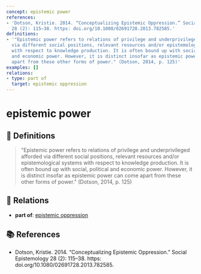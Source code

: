 ```yaml
---
concept: epistemic power
references:
- 'Dotson, Kristie. 2014. “Conceptualizing Epistemic Oppression.” Social Epistemology
  28 (2): 115–38. https: doi.org/10.1080/02691728.2013.782585.'
definitions:
- '"Epistemic power refers to relations of privilege and underprivileged afforded
  via different social positions, relevant resources and/or epistemological systems
  with respect to knowledge production. It is often bound up with social, political
  and economic power. However, it is distinct insofar as epistemic power can come
  apart from these other forms of power." (Dotson, 2014, p. 125)'
examples: []
relations:
- type: part of
  target: epistemic oppression
---
```


# epistemic power

## 📖 Definitions

> "Epistemic power refers to relations of privilege and underprivileged afforded via different social positions, relevant resources and/or epistemological systems with respect to knowledge production. It is often bound up with social, political and economic power. However, it is distinct insofar as epistemic power can come apart from these other forms of power." (Dotson, 2014, p. 125)

## 🔗 Relations

- **part of**: [epistemic oppression](./epistemic-oppression.md)

## 📚 References

- Dotson, Kristie. 2014. “Conceptualizing Epistemic Oppression.” Social Epistemology 28 (2): 115–38. https: doi.org/10.1080/02691728.2013.782585.
